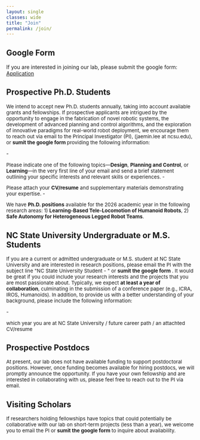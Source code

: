 ```yaml
---
layout: single
classes: wide
title: "Join"
permalink: /join/
---
```


## Google Form
If you are interested in joining our lab, please submit the google form:  <a href="https://docs.google.com/forms/d/e/1FAIpQLSf12F7a69N05kfKWwhAMZGzGm1A9pB-n3qlT5zlWiW54e6txw/viewform?usp=header">Application</a> 

## Prospective Ph.D. Students
<p style="font-size:10pt;">
We intend to accept new Ph.D. students annually, taking into account available grants and fellowships. If prospective applicants are intrigued by the opportunity to engage in the fabrication of novel robotic systems, the development of advanced planning and control algorithms, and the exploration of innovative paradigms for real-world robot deployment, we encourage them to reach out via email to the Principal Investigator (PI), (jaemin.lee at ncsu.edu), or <b>sumit the google form </b> providing the following information:
</p>
- <p style="font-size:10pt;"> Please indicate one of the following topics—<b>Design</b>, <b>Planning and Control</b>, or <b>Learning</b>—in the very first line of your email and send a brief statement outlining your specific interests and relevant skills or experiences.
- <p style="font-size:10pt;"> Please attach your <b>CV/resume</b> and supplementary materials demonstrating your expertise.
- <p style="font-size:10pt;"> We have <b>Ph.D. positions</b> available for the 2026 academic year in the following research areas: 1) <b>Learning-Based Tele-Locomotion of Humanoid Robots</b>, 2) <b>Safe Autonomy for Heterogeneous Legged Robot Teams</b>.     

## NC State University Undergraduate or M.S. Students
<p style="font-size:10pt;">
If you are a current or admitted undergraduate or M.S. student at NC State University and are interested in research positions, please email the PI with the subject line "NC State University Student - <M.S/Undergraduate>" or <b>sumit the google form </b> . It would be great if you could include your research interests and the projects that you are most passionate about. Typically, we expect <b>at least a year of collaboration</b>, culminating in the submission of a conference paper (e.g., ICRA, IROS, Humanoids). In addition, to provide us with a better understanding of your background, please include the following information:
</p>
- <p style="font-size:10pt;"> which year you are at NC State University / future career path / an attachted CV/resume

## Prospective Postdocs
<p style="font-size:10pt;">
At present, our lab does not have available funding to support postdoctoral positions. However, once funding becomes available for hiring postdocs, we will promptly announce the opportunity. If you have your own fellowship and are interested in collaborating with us, please feel free to reach out to the PI via email.
</p>

## Visiting Scholars
<p style="font-size:10pt;">
If researchers holding fellowships have topics that could potentially be collaborative with our lab on short-term projects (less than a year), we welcome you to email the PI or <b>sumit the google form </b> to inquire about availability.
</p>
